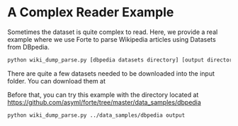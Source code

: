 # A Complex Reader Example

Sometimes the dataset is quite complex to read. Here, we provide a real example
where we use Forte to parse Wikipedia articles using Datasets from DBpedia.

```bash
python wiki_dump_parse.py [dbpedia datasets directory] [output directory]
```

There are quite a few datasets needed to be downloaded into the input folder. 
You can download them at 

Before that, you can try this example with the directory located at https://github.com/asyml/forte/tree/master/data_samples/dbpedia

```bash
python wiki_dump_parse.py ../data_samples/dbpedia output
```